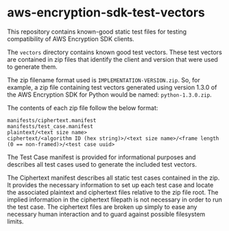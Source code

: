 # aws-encryption-sdk-test-vectors

This repository contains known-good static test files for testing compatibility of AWS Encryption
SDK clients.

The `vectors` directory contains known good test vectors. These test vectors are contained
in zip files that identify the client and version that were used to generate them.

The zip filename format used is `IMPLEMENTATION-VERSION.zip`. So, for example, a zip file
containing test vectors generated using version 1.3.0 of the AWS Encryption SDK for Python
would be named: `python-1.3.0.zip`.

The contents of each zip file follow the below format:
```
manifests/ciphertext.manifest
manifests/test_case.manifest
plaintext/<text size name>
ciphertext/<algorithm ID (hex string)>/<text size name>/<frame length (0 == non-framed)>/<test case uuid>
```

The Test Case manifest is provided for informational purposes and describes all test cases
used to generate the included test vectors.

The Ciphertext manifest describes all static test cases contained in the zip.  It provides
the necessary information to set up each test case and locate the associated plaintext and
ciphertext files relative to the zip file root.  The implied information in the ciphertext
filepath is not necessary in order to run the test case. The ciphertext files are broken
up simply to ease any necessary human interaction and to guard against possible filesystem
limits.
